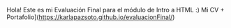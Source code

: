 Hola! Este es mi Evaluación Final para el módulo de Intro a HTML :)
Mi CV + Portafolio](https://karlapazsoto.github.io/evaluacionFinal/)

